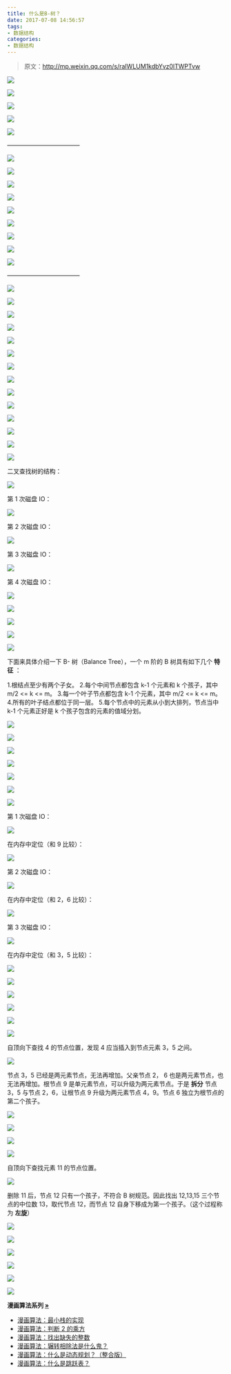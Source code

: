 ```yaml
---
title: 什么是B-树？
date: 2017-07-08 14:56:57
tags:
- 数据结构
categories:
- 数据结构
---
```


> 原文：http://mp.weixin.qq.com/s/raIWLUM1kdbYvz0lTWPTvw

![](https://img2.fanhaobai.com/2017/07/b-/76ee8b6f-b653-416b-bb44-99101a6fc40f.jpg)<!--more-->

![](https://img3.fanhaobai.com/2017/07/b-/059c4183-9028-4abe-89c6-c12d9393d36e.jpg)

![](https://img4.fanhaobai.com/2017/07/b-/3adf96f5-9791-44ff-b423-26cb34741be1.jpg)

![](https://img5.fanhaobai.com/2017/07/b-/0986b67c-7e37-4411-b057-9dbbf20930bb.jpg)

![](https://img0.fanhaobai.com/2017/07/b-/6137cf60-4db5-4e63-ba41-cea1dfe1de61.jpg)

————————————

![](https://img1.fanhaobai.com/2017/07/b-/2cd5bcec-3f3f-4ae7-959e-071d07ec1c3b.jpg)

![](https://img2.fanhaobai.com/2017/07/b-/9ea9ea0e-d6a6-42ae-aace-5a1661ff9cc4.jpg)

![](https://img3.fanhaobai.com/2017/07/b-/6b29f560-e192-4558-a399-5e125ca893e0.jpg)

![](https://img4.fanhaobai.com/2017/07/b-/f2725bec-63b0-11e7-907b-a6006ad3dba0.jpg)

![](https://img5.fanhaobai.com/2017/07/b-/53719e92-49f8-450b-9ffc-f2cfbb96295a.jpg)

![](https://img0.fanhaobai.com/2017/07/b-/a2c81ffd-01f9-4c73-8b03-2aa46d8edf6f.jpg)

![](https://img1.fanhaobai.com/2017/07/b-/6421f60a-6bd4-4c11-bd00-e6864b6c2f7c.jpg)

![](https://img2.fanhaobai.com/2017/07/b-/1c9bb154-d47b-49ad-a33b-51a74021eb15.jpg)

![](https://img3.fanhaobai.com/2017/07/b-/fb9a98ce-0b30-485b-af53-3b6c780aa299.jpg)

————————————

![](https://img4.fanhaobai.com/2017/07/b-/20763cbb-12b3-4e9a-a00b-1759e1356231.jpg)

![](https://img5.fanhaobai.com/2017/07/b-/14f6e592-ee53-42d7-b06b-050c595b2826.jpg)

![](https://img0.fanhaobai.com/2017/07/b-/2ad346da-5243-492e-b30d-560a744c622e.jpg)

![](https://img1.fanhaobai.com/2017/07/b-/c5a8411b-2233-47b7-9695-c99bf231fcdd.jpg)

![](https://img2.fanhaobai.com/2017/07/b-/d2135b8d-3cf3-4a54-93af-695145ffa485.jpg)

![](https://img3.fanhaobai.com/2017/07/b-/5f468cb8-857c-4d67-8772-d86ee9d9340d.jpg)

![](https://img4.fanhaobai.com/2017/07/b-/e656282b-2e69-4c66-8351-9b4c9eaff541.jpg)

![](https://img5.fanhaobai.com/2017/07/b-/6368f5b1-d08e-488c-b23e-a9cf783ea481.jpg)

![](https://img0.fanhaobai.com/2017/07/b-/19301a61-5d3f-422f-b66e-4853fd5c7caf.jpg)

![](https://img1.fanhaobai.com/2017/07/b-/180daa1d-b025-423a-89f5-0c5cd94af1e9.jpg)

![](https://img2.fanhaobai.com/2017/07/b-/78e65b5a-c9c1-4e19-841b-a06879f70032.jpg)

![](https://img3.fanhaobai.com/2017/07/b-/42085b9b-c60f-4d6b-bce4-056bb60f9b82.jpg)

![](https://img4.fanhaobai.com/2017/07/b-/86fe22ab-fd0b-4ca0-a846-b5dc701c6581.jpg)

![](https://img5.fanhaobai.com/2017/07/b-/855e1037-3a90-49bb-8310-d9e3911962cf.jpg)

二叉查找树的结构：

![](https://img0.fanhaobai.com/2017/07/b-/e8fd2614-0fc7-432a-b9fd-00ed5f24f3a3.jpg)

第 1 次磁盘 IO：

![](https://img1.fanhaobai.com/2017/07/b-/d710d2fe-ecee-458f-b478-65b32bedc7d4.jpg)

第 2 次磁盘 IO：

![](https://img2.fanhaobai.com/2017/07/b-/842c3607-8a20-405f-8a16-12b26ab75b8d.jpg)

第 3 次磁盘 IO：

![](https://img3.fanhaobai.com/2017/07/b-/9ad3c9a8-a874-4a25-a51d-25c8bb440b6c.jpg)

第 4 次磁盘 IO：

![](https://img4.fanhaobai.com/2017/07/b-/60f11fd4-1c37-44a9-8d1c-f1a194559e37.jpg)

![](https://img5.fanhaobai.com/2017/07/b-/b98ea743-190d-449b-9253-b5e036d6d5ee.jpg)

![](https://img0.fanhaobai.com/2017/07/b-/5ec15194-a2fa-4431-83ba-53b3ba63be8f.jpg)

![](https://img1.fanhaobai.com/2017/07/b-/d2ae3188-0d70-4e2e-b1b5-6df2971185cf.jpg)

![](https://img2.fanhaobai.com/2017/07/b-/12e9c3d2-280c-41ff-b5fd-67d79d884f3a.jpg)

下面来具体介绍一下 B- 树（Balance Tree），一个 m 阶的 B 树具有如下几个 **特征** ：

1.根结点至少有两个子女。
2.每个中间节点都包含 k-1 个元素和 k 个孩子，其中 m/2 <= k <= m。
3.每一个叶子节点都包含 k-1 个元素，其中 m/2 <= k <= m。
4.所有的叶子结点都位于同一层。
5.每个节点中的元素从小到大排列，节点当中 k-1 个元素正好是 k 个孩子包含的元素的值域分划。

![](https://img3.fanhaobai.com/2017/07/b-/a73a2881-7837-4b23-9c39-b6044dc0e26c.jpg)

![](https://img4.fanhaobai.com/2017/07/b-/a9c34b2b-a73c-4611-a05a-a67a0b3e63c5.jpg)

![](https://img5.fanhaobai.com/2017/07/b-/ba56f5d6-e9e7-41bf-a9d7-3045cbb1f114.jpg)

![](https://img0.fanhaobai.com/2017/07/b-/87a0a1d6-fa9e-4a1f-9e9a-6c07ec5c5509.jpg)

![](https://img1.fanhaobai.com/2017/07/b-/070ad465-7638-4f4c-8c4d-ef3e7ceff2a6.jpg)

![](https://img2.fanhaobai.com/2017/07/b-/05afc638-3c1a-4020-98bd-78fa0ba6826d.jpg)

![](https://img3.fanhaobai.com/2017/07/b-/8438d6ce-bd67-4d4e-9dd4-06493d0ef144.jpg)

第 1 次磁盘 IO：

![](https://img4.fanhaobai.com/2017/07/b-/4b90f113-fa96-4189-8804-73e8b1ff682e.jpg)

在内存中定位（和 9 比较）：

![](https://img5.fanhaobai.com/2017/07/b-/c2045edc-f98d-43b1-a21e-d0dbecf39c4b.jpg)

第 2 次磁盘 IO：

![](https://img0.fanhaobai.com/2017/07/b-/d1c0b5a6-f9c2-4a84-9a0f-dc643fbaf0ef.jpg)

在内存中定位（和 2，6 比较）：

![](https://img1.fanhaobai.com/2017/07/b-/9628d43f-4569-4716-a1e4-ce23931b96f7.jpg)

第 3 次磁盘 IO：

![](https://img2.fanhaobai.com/2017/07/b-/bca1c1cc-587d-4b6c-be28-9f92650ad1e5.jpg)

在内存中定位（和 3，5 比较）：

![](https://img3.fanhaobai.com/2017/07/b-/84af8a44-4f88-450b-9286-eec57e8ac003.jpg)

![](https://img4.fanhaobai.com/2017/07/b-/112d602b-917a-4a11-a227-f3355bcc5d95.jpg)

![](https://img5.fanhaobai.com/2017/07/b-/e63df136-c6f7-4cc9-a1f9-c73ddc635e2e.jpg)

![](https://img0.fanhaobai.com/2017/07/b-/bf42c5e0-2a17-4e30-8e3d-8689f5130652.jpg)

![](https://img1.fanhaobai.com/2017/07/b-/bc424688-fa4c-4afd-91a9-67a0be2a08ad.png)

![](https://img2.fanhaobai.com/2017/07/b-/44f988cf-7a51-4863-88f0-766e99fb9f4e.jpg)

自顶向下查找 4 的节点位置，发现 4 应当插入到节点元素 3，5 之间。

![](https://img3.fanhaobai.com/2017/07/b-/454f21ea-4f34-4556-9641-cee74178b34a.jpg)

节点 3，5 已经是两元素节点，无法再增加。父亲节点 2， 6 也是两元素节点，也无法再增加。根节点 9 是单元素节点，可以升级为两元素节点。于是 **拆分** 节点 3，5 与节点 2，6，让根节点 9 升级为两元素节点 4，9。节点 6 独立为根节点的第二个孩子。

![](https://img4.fanhaobai.com/2017/07/b-/76ee8b6f-b653-416b-bb44-99101a6fc40f.jpg)

![](https://img5.fanhaobai.com/2017/07/b-/520badf6-ab99-4bbb-8c8a-5962900b4a51.jpg)

![](https://img0.fanhaobai.com/2017/07/b-/82d68b72-0dd0-4371-a8e7-a66dcf80a0e0.jpg)

![](https://img1.fanhaobai.com/2017/07/b-/2c252095-aafa-4f84-8d76-d4c0285d209f.jpg)

自顶向下查找元素 11 的节点位置。

![](https://img2.fanhaobai.com/2017/07/b-/d242bb97-31cc-41a9-9820-39947f1291b4.jpg)

删除 11 后，节点 12 只有一个孩子，不符合 B 树规范。因此找出 12,13,15 三个节点的中位数 13，取代节点 12，而节点 12 自身下移成为第一个孩子。（这个过程称为 **左旋**）

![](https://img3.fanhaobai.com/2017/07/b-/ef0015d5-7c1f-4af4-a254-a899753a4126.jpg)

![](https://img4.fanhaobai.com/2017/07/b-/0fde9df2-c850-47d8-949d-398b8f3e831f.jpg)

![](https://img5.fanhaobai.com/2017/07/b-/d36da4d2-723c-4860-a1ae-06ec45c8bbae.jpg)

![](https://img0.fanhaobai.com/2017/07/b-/9b9ee0cb-50a2-418d-bcaf-4e30707bd886.jpg)

![](https://img1.fanhaobai.com/2017/07/b-/1f161fac-1327-4649-a31e-33bc5efd693a.jpg)

![](https://img2.fanhaobai.com/2017/07/b-/397c217f-b0bf-4a11-84b4-34b82d2c6642.jpg)

<strong>漫画算法系列 [»]()</strong>

* [漫画算法：最小栈的实现](http://mp.weixin.qq.com/s?__biz=MzI1MTIzMzI2MA==&mid=2650560419&idx=1&sn=535073d4d69cf7fc45074ccb8c25ba1e&chksm=f1fee120c68968367597137515f21ef8d7a8ab68c9f4fce051dae5f2631afdc48ec11a30dd0e&scene=21#wechat_redirect)
* [漫画算法：判断 2 的乘方](http://mp.weixin.qq.com/s?__biz=MzI1MTIzMzI2MA==&mid=2650560448&idx=1&sn=b4ca3d01a438fac78be4077f270974ca&chksm=f1fee143c6896855179eff005164be47c7c662d4c8badf571a79c4acd9e2aca9fd84839ca093&scene=21#wechat_redirect)
* [漫画算法：找出缺失的整数](http://mp.weixin.qq.com/s?__biz=MzI1MTIzMzI2MA==&mid=2650560411&idx=1&sn=2e655df46f082a50a4657a40f292d63a&chksm=f1fee118c689680eba2b9ba965780387aeafd08a72eecb2c748eece85b77631b0a5511f2833b&scene=21#wechat_redirect)
* [漫画算法：辗转相除法是什么鬼？](http://mp.weixin.qq.com/s?__biz=MzI1MTIzMzI2MA==&mid=2650560408&idx=1&sn=db553ce9deedf38c44841e16cb095d2e&chksm=f1fee11bc689680d83ff71d40dc191ee9899b8e5ef4bf9b98001ebb4daf13059a5961586ea1a&scene=21#wechat_redirect)
* [漫画算法：什么是动态规划？（整合版）](http://mp.weixin.qq.com/s?__biz=MzI1MTIzMzI2MA==&mid=2650561168&idx=1&sn=9d1c6f7ba6d651c75399c4aa5254a7d8&chksm=f1feec13c6896505f7886d9455278ad39749d377a63908c59c1fdceb11241e577ff6d66931e4&scene=21#wechat_redirect)
* [漫画算法：什么是跳跃表？](http://mp.weixin.qq.com/s?__biz=MzI1MTIzMzI2MA==&mid=2650561205&idx=1&sn=3c4feb6339e00e13bdd8cc6a11eb0304&chksm=f1feec36c689652085b1b89acd6ca07316140f1c7478249e4b251c204b6cf3a5bb276b0275be&scene=21#wechat_redirect)

